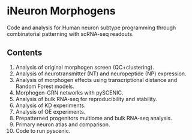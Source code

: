 # iNeuron Morphogens

Code and analysis for Human neuron subtype programming through combinatorial patterning with scRNA-seq readouts.

## Contents
1. Analysis of original morphogen screen (QC+clustering).
2. Analysis of neurotransmitter (NT) and neuropeptide (NP) expression.
3. Analysis of morphogen effects using transcriptional distance and Random Forest models.
4. Morphogen-GRN networks with pySCENIC.
5. Analysis of bulk RNA-seq for reproducibility and stability.
6. Analysis of KD experiments.
7. Analysis of OE experiments.
8. Prepatterned progenitors multiome and bulk RNA-seq analysis.
9. Primary neuron atlas and comparison.
10. Code to run pyscenic.

